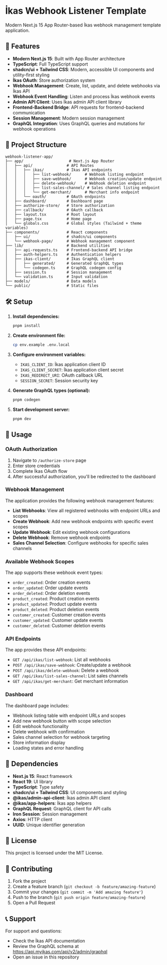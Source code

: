 # İkas Webhook Listener Template

Modern Next.js 15 App Router-based İkas webhook management template application.

## 🚀 Features

- **Modern Next.js 15**: Built with App Router architecture
- **TypeScript**: Full TypeScript support
- **shadcn/ui + Tailwind CSS**: Modern, accessible UI components and utility-first styling
- **İkas OAuth**: Store authorization system
- **Webhook Management**: Create, list, update, and delete webhooks via İkas API
- **Webhook Event Handling**: Listen and process İkas webhook events
- **Admin API Client**: Uses İkas admin API client library
- **Frontend-Backend Bridge**: API requests for frontend-backend communication
- **Session Management**: Modern session management
- **GraphQL Integration**: Uses GraphQL queries and mutations for webhook operations

## 📁 Project Structure

```
webhook-listener-app/
├── app/                    # Next.js App Router
│   ├── api/               # API Routes
│   │   ├── ikas/          # İkas API endpoints
│   │   │   ├── list-webhook/      # Webhook listing endpoint
│   │   │   ├── save-webhook/      # Webhook creation/update endpoint
│   │   │   ├── delete-webhook/    # Webhook deletion endpoint
│   │   │   ├── list-sales-channel/ # Sales channel listing endpoint
│   │   │   └── get-merchant/      # Merchant info endpoint
│   │   └── oauth/         # OAuth endpoints
│   ├── dashboard/         # Dashboard page
│   ├── authorize-store/   # Store authorization
│   ├── callback/          # OAuth callback
│   ├── layout.tsx         # Root layout
│   ├── page.tsx           # Home page
│   └── globals.css        # Global styles (Tailwind + theme variables)
├── components/            # React components
│   ├── ui/                # shadcn/ui components
│   └── webhook-page/      # Webhook management component
├── lib/                   # Backend utilities
│   ├── api-requests.ts    # Frontend-backend API bridge
│   ├── auth-helpers.ts    # Authentication helpers
│   ├── ikas-client/       # İkas GraphQL client
│   │   ├── generated/     # Generated GraphQL types
│   │   └── codegen.ts     # GraphQL codegen config
│   ├── session.ts         # Session management
│   └── validation.ts      # Input validation
├── models/                # Data models
└── public/                # Static files
```

## 🛠️ Setup

1. **Install dependencies:**
   ```bash
   pnpm install
   ```

2. **Create environment file:**
   ```bash
   cp env.example .env.local
   ```

3. **Configure environment variables:**
   - `IKAS_CLIENT_ID`: İkas application client ID
   - `IKAS_CLIENT_SECRET`: İkas application client secret
   - `IKAS_REDIRECT_URI`: OAuth callback URL
   - `SESSION_SECRET`: Session security key

4. **Generate GraphQL types (optional):**
   ```bash
   pnpm codegen
   ```

5. **Start development server:**
   ```bash
   pnpm dev
   ```

## 🔧 Usage

### OAuth Authorization

1. Navigate to `/authorize-store` page
2. Enter store credentials
3. Complete İkas OAuth flow
4. After successful authorization, you'll be redirected to the dashboard

### Webhook Management

The application provides the following webhook management features:

- **List Webhooks**: View all registered webhooks with endpoint URLs and scopes
- **Create Webhook**: Add new webhook endpoints with specific event scopes
- **Update Webhook**: Edit existing webhook configurations
- **Delete Webhook**: Remove webhook endpoints
- **Sales Channel Selection**: Configure webhooks for specific sales channels

### Available Webhook Scopes

The app supports these webhook event types:

- `order_created`: Order creation events
- `order_updated`: Order update events
- `order_deleted`: Order deletion events
- `product_created`: Product creation events
- `product_updated`: Product update events
- `product_deleted`: Product deletion events
- `customer_created`: Customer creation events
- `customer_updated`: Customer update events
- `customer_deleted`: Customer deletion events

### API Endpoints

The app provides these API endpoints:

- `GET /api/ikas/list-webhook`: List all webhooks
- `POST /api/ikas/save-webhook`: Create/update a webhook
- `POST /api/ikas/delete-webhook`: Delete a webhook
- `GET /api/ikas/list-sales-channel`: List sales channels
- `GET /api/ikas/get-merchant`: Get merchant information

### Dashboard

The dashboard page includes:

- Webhook listing table with endpoint URLs and scopes
- Add new webhook button with scope selection
- Edit webhook functionality
- Delete webhook with confirmation
- Sales channel selection for webhook targeting
- Store information display
- Loading states and error handling

## 🔗 Dependencies

- **Next.js 15**: React framework
- **React 19**: UI library
- **TypeScript**: Type safety
- **shadcn/ui + Tailwind CSS**: UI components and styling
- **@ikas/admin-api-client**: İkas admin API client
- **@ikas/app-helpers**: İkas app helpers
- **GraphQL Request**: GraphQL client for API calls
- **Iron Session**: Session management
- **Axios**: HTTP client
- **UUID**: Unique identifier generation

## 📝 License

This project is licensed under the MIT License.

## 🤝 Contributing

1. Fork the project
2. Create a feature branch (`git checkout -b feature/amazing-feature`)
3. Commit your changes (`git commit -m 'Add amazing feature'`)
4. Push to the branch (`git push origin feature/amazing-feature`)
5. Open a Pull Request

## 📞 Support

For support and questions:
- Check the İkas API documentation
- Review the GraphQL schema at https://api.myikas.com/api/v2/admin/graphql
- Open an issue in this repository
